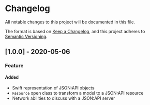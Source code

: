 # Changelog
All notable changes to this project will be documented in this file.

The format is based on [Keep a Changelog](https://keepachangelog.com/en/1.0.0/),
and this project adheres to [Semantic Versioning](https://semver.org/spec/v2.0.0.html).

## [1.0.0] - 2020-05-06
### Feature
#### Added
- Swift representation of JSON:API objects
- `Resource` open class to transform a model to a JSON:API resource
- Network abilities to discuss with a JSON:API server
